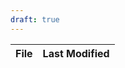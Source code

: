 ```yaml
---
draft: true
---
```


<!-- QueryToSerialize: TABLE dateformat(file.mtime, "dd.MM.yyyy - HH:mm") AS "Last Modified" FROM "source/content" WHERE file.size = 0 SORT file.mtime DESC -->
<!-- SerializedQuery: TABLE dateformat(file.mtime, "dd.MM.yyyy - HH:mm") AS "Last Modified" FROM "source/content" WHERE file.size = 0 SORT file.mtime DESC -->

| File | Last Modified |
| ---- | ------------- |
<!-- SerializedQuery END -->

